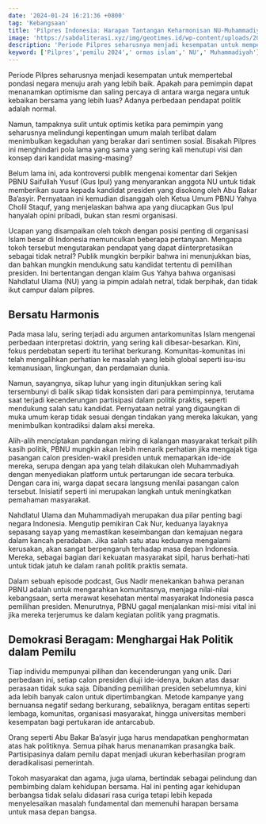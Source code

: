 ```yaml
---
date: '2024-01-24 16:21:36 +0800'
tag: 'Kebangsaan'
title: 'Pilpres Indonesia: Harapan Tantangan Keharmonisan NU-Muhammadiyah'
image: 'https://sabdaliterasi.xyz/img/geotimes.id/wp-content/uploads/2017/06/antarafoto-aksi-bela-islam-iii-021216-agr-03-e1498257262677.jpg'
description: 'Periode Pilpres seharusnya menjadi kesempatan untuk mempertebal pondasi negara menuju arah yang lebih baik. Apakah para pemimpin dapat menanamkan optimisme.'
keyword: ['Pilpres','pemilu 2024',' ormas islam',' NU',' Muhammadiyah']
---
```

<p>Periode Pilpres seharusnya menjadi kesempatan untuk mempertebal pondasi negara menuju arah yang lebih baik. Apakah para pemimpin dapat menanamkan optimisme dan saling percaya di antara warga negara untuk kebaikan bersama yang lebih luas? Adanya perbedaan pendapat politik adalah normal.</p><p>Namun, tampaknya sulit untuk optimis ketika para pemimpin yang seharusnya melindungi kepentingan umum malah terlibat dalam menimbulkan kegaduhan yang berakar dari sentimen sosial. Bisakah Pilpres ini menghindari pola lama yang sama yang sering kali menutupi visi dan konsep dari kandidat masing-masing?</p><p>Belum lama ini, ada kontroversi publik mengenai komentar dari Sekjen PBNU Saifullah Yusuf (Gus Ipul) yang menyarankan anggota NU untuk tidak memberikan suara kepada kandidat presiden yang disokong oleh Abu Bakar Ba’asyir. Pernyataan ini kemudian disanggah oleh Ketua Umum PBNU Yahya Cholil Staquf, yang menjelaskan bahwa apa yang diucapkan Gus Ipul hanyalah opini pribadi, bukan stan resmi organisasi.</p><p>Ucapan yang disampaikan oleh tokoh dengan posisi penting di organisasi Islam besar di Indonesia memunculkan beberapa pertanyaan. Mengapa tokoh tersebut mengutarakan pendapat yang dapat diinterpretasikan sebagai tidak netral? Publik mungkin berpikir bahwa ini menunjukkan bias, dan bahkan mungkin mendukung satu kandidat tertentu di pemilihan presiden. Ini bertentangan dengan klaim Gus Yahya bahwa organisasi Nahdlatul Ulama (NU) yang ia pimpin adalah netral, tidak berpihak, dan tidak ikut campur dalam pilpres.</p><h2>Bersatu Harmonis</h2><p>Pada masa lalu, sering terjadi adu argumen antarkomunitas Islam mengenai perbedaan interpretasi doktrin, yang sering kali dibesar-besarkan. Kini, fokus perdebatan seperti itu terlihat berkurang. Komunitas-komunitas ini telah mengalihkan perhatian ke masalah yang lebih global seperti isu-isu kemanusiaan, lingkungan, dan perdamaian dunia. </p><p>Namun, sayangnya, sikap luhur yang ingin ditunjukkan sering kali tersembunyi di balik sikap tidak konsisten dari para pemimpinnya, terutama saat terjadi kecenderungan partisipasi dalam politik praktis, seperti mendukung salah satu kandidat. Pernyataan netral yang digaungkan di muka umum kerap tidak sesuai dengan tindakan yang mereka lakukan, yang menimbulkan kontradiksi dalam aksi mereka.</p><p>Alih-alih menciptakan pandangan miring di kalangan masyarakat terkait pilih kasih politik, PBNU mungkin akan lebih menarik perhatian jika mengajak tiga pasangan calon presiden-wakil presiden untuk memaparkan ide-ide mereka, serupa dengan apa yang telah dilakukan oleh Muhammadiyah dengan menyediakan platform untuk pertarungan ide secara terbuka. Dengan cara ini, warga dapat secara langsung menilai pasangan calon tersebut. Inisiatif seperti ini merupakan langkah untuk meningkatkan pemahaman masyarakat.</p><p>Nahdlatul Ulama dan Muhammadiyah merupakan dua pilar penting bagi negara Indonesia. Mengutip pemikiran Cak Nur, keduanya layaknya sepasang sayap yang memastikan keseimbangan dan kemajuan negara dalam kancah peradaban. Jika salah satu atau keduanya mengalami kerusakan, akan sangat berpengaruh terhadap masa depan Indonesia. Mereka, sebagai bagian dari kekuatan masyarakat sipil, harus berhati-hati untuk tidak jatuh ke dalam ranah politik praktis semata.</p><p>Dalam sebuah episode podcast, Gus Nadir menekankan bahwa peranan PBNU adalah untuk mengarahkan komunitasnya, menjaga nilai-nilai kebangsaan, serta merawat kesehatan mental masyarakat Indonesia pasca pemilihan presiden. Menurutnya, PBNU gagal menjalankan misi-misi vital ini jika mereka terjerumus ke dalam kegiatan politik yang pragmatis.</p><h2>Demokrasi Beragam: Menghargai Hak Politik dalam Pemilu</h2><p>Tiap individu mempunyai pilihan dan kecenderungan yang unik. Dari perbedaan ini, setiap calon presiden diuji ide-idenya, bukan atas dasar perasaan tidak suka saja. Dibanding pemilihan presiden sebelumnya, kini ada lebih banyak calon untuk dipertimbangkan. Metode kampanye yang bernuansa negatif sedang berkurang, sebaliknya, beragam entitas seperti lembaga, komunitas, organisasi masyarakat, hingga universitas memberi kesempatan bagi pertukaran ide antarcabub.</p><p>Orang seperti Abu Bakar Ba’asyir juga harus mendapatkan penghormatan atas hak politiknya. Semua pihak harus menanamkan prasangka baik. Partisipasinya dalam pemilu dapat menjadi ukuran keberhasilan program deradikalisasi pemerintah.</p><p>Tokoh masyarakat dan agama, juga ulama, bertindak sebagai pelindung dan pembimbing dalam kehidupan bersama. Hal ini penting agar kehidupan berbangsa tidak selalu didasari rasa curiga tetapi lebih kepada menyelesaikan masalah fundamental dan memenuhi harapan bersama untuk masa depan bangsa.</p>
